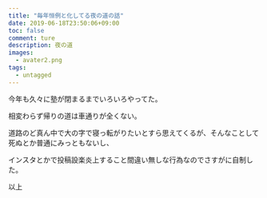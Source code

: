 ```yaml
---
title: "毎年恒例と化してる夜の道の話"
date: 2019-06-18T23:50:06+09:00
toc: false
comment: ture
description: 夜の道
images: 
  - avater2.png
tags: 
  - untagged
---
```


今年も久々に塾が閉まるまでいろいろやってた。

相変わらず帰りの道は車通りが全くない。

道路のど真ん中で大の字で寝っ転がりたいとすら思えてくるが、そんなことして死ぬとか普通にみっともないし、

インスタとかで投稿設楽炎上すること間違い無しな行為なのでさすがに自制した。

以上